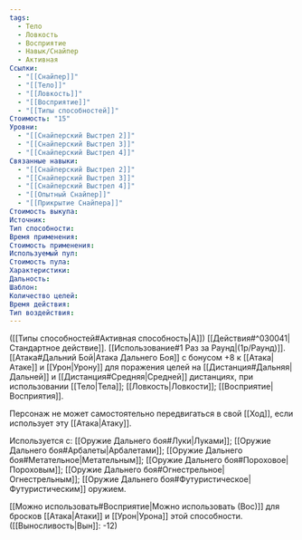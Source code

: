 ```yaml
---
tags:
  - Тело
  - Ловкость
  - Восприятие
  - Навык/Снайпер
  - Активная
Ссылки:
  - "[[Снайпер]]"
  - "[[Тело]]"
  - "[[Ловкость]]"
  - "[[Восприятие]]"
  - "[[Типы способностей]]"
Стоимость: "15"
Уровни:
  - "[[Снайперский Выстрел 2]]"
  - "[[Снайперский Выстрел 3]]"
  - "[[Снайперский Выстрел 4]]"
Связанные навыки:
  - "[[Снайперский Выстрел 2]]"
  - "[[Снайперский Выстрел 3]]"
  - "[[Снайперский Выстрел 4]]"
  - "[[Опытный Снайпер]]"
  - "[[Прикрытие Снайпера]]"
Стоимость выкупа:
Источник:
Тип способности:
Время применения:
Стоимость применения:
Используемый пул:
Стоимость пула:
Характеристики:
Дальность:
Шаблон:
Количество целей:
Время действия:
Тип воздействия:
---
```

([[Типы способностей#Активная способность|А]]) [[Действия#^030041|Стандартное действие]]. [[Использование#1 Раз за Раунд|(1р/Раунд)]]. [[Атака#Дальний Бой|Атака Дальнего Боя]] с бонусом +8 к [[Атака|Атаке]] и [[Урон|Урону]] для поражения целей на [[Дистанция#Дальняя|Дальней]] и [[Дистанция#Средняя|Средней]] дистанциях, при использовании [[Тело|Тела]]; [[Ловкость|Ловкости]]; [[Восприятие|Восприятия]].

Персонаж не может самостоятельно  передвигаться в свой [[Ход]], если использует эту [[Атака|Атаку]].

Используется с: [[Оружие Дальнего боя#Луки|Луками]]; [[Оружие Дальнего боя#Арбалеты|Арбалетами]]; [[Оружие Дальнего боя#Метательное|Метательным]]; [[Оружие Дальнего боя#Пороховое|Пороховым]]; [[Оружие Дальнего боя#Огнестрельное|Огнестрельным]]; [[Оружие Дальнего боя#Футуристическое|Футуристическим]] оружием.

[[Можно использовать#Восприятие|Можно использовать (Вос)]] для бросков [[Атака|Атаки]] и [[Урон|Урона]] этой способности. ([[Выносливость|Вын]]: -12)